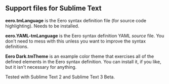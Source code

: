 
## Support files for Sublime Text

**eero.tmLanguage** is the Eero syntax definition file (for source code highlighting). Needs to be installed.

**eero.YAML-tmLanguage** is the Eero syntax definition YAML *source* file. You don't need to mess with this
 unless you want to improve the syntax definitions.

**Eero Dark.tmTheme** is an example color theme that exercises all of the defined elements in the Eero syntax definition. You can install it, if you like, but it isn't necessary for anything.


Tested with Sublime Text 2 and Sublime Text 3 Beta.

